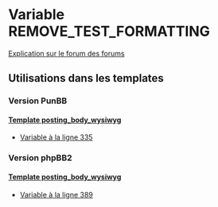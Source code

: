 # Variable REMOVE_TEST_FORMATTING
[Explication sur le forum des forums](http://forum.forumactif.com/t294113-listing-des-variables#REMOVE_TEST_FORMATTING)
## Utilisations dans les templates
### Version PunBB
#### [Template posting_body_wysiwyg](punbb/posting_body_wysiwyg.md)
* [Variable à la ligne 335](../punbb/posting_body_wysiwyg.tpl#L335)
### Version phpBB2
#### [Template posting_body_wysiwyg](subsilver/posting_body_wysiwyg.md)
* [Variable à la ligne 389](../subsilver/posting_body_wysiwyg.tpl#L389)